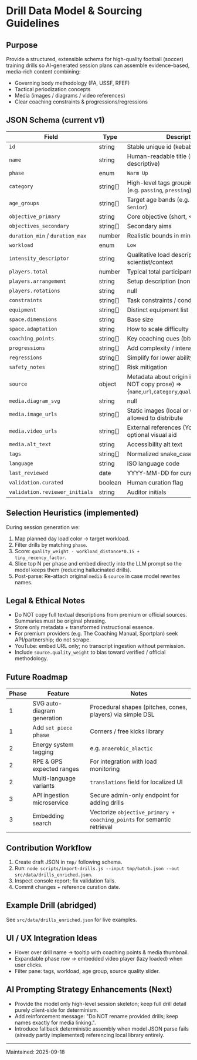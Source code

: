 # Drill Data Model & Sourcing Guidelines

## Purpose
Provide a structured, extensible schema for high-quality football (soccer) training drills so AI-generated session plans can assemble evidence-based, media-rich content combining:
- Governing body methodology (FA, USSF, RFEF)
- Tactical periodization concepts
- Media (images / diagrams / video references)
- Clear coaching constraints & progressions/regressions

## JSON Schema (current v1)
Field | Type | Description
------|------|------------
`id` | string | Stable unique id (kebab or snake case)
`name` | string | Human-readable title (non-copyright descriptive)
`phase` | enum | `Warm Up` | `Technical` | `Tactical` | `Cool Down` (future: `Physical`, `Set Piece`)
`category` | string[] | High-level tags grouping drill nature (e.g. `passing`, `pressing`)
`age_groups` | string[] | Target age bands (e.g. `U13+`, `U15+`, `Senior`)
`objective_primary` | string | Core objective (short, <=120 chars)
`objectives_secondary` | string[] | Secondary aims
`duration_min` / `duration_max` | number | Realistic bounds in minutes
`workload` | enum | `Low` | `Medium` | `High` (match day handled separately)
`intensity_descriptor` | string | Qualitative load descriptor for sports scientist/context
`players.total` | number | Typical total participants
`players.arrangement` | string | Setup description (non-copyright)
`players.rotations` | string|null | Rotation rules
`constraints` | string[] | Task constraints / condition rules
`equipment` | string[] | Distinct equipment list
`space.dimensions` | string | Base size
`space.adaptation` | string | How to scale difficulty
`coaching_points` | string[] | Key coaching cues (bite-sized)
`progressions` | string[] | Add complexity / intensity
`regressions` | string[] | Simplify for lower ability / fatigue
`safety_notes` | string[] | Risk mitigation
`source` | object | Metadata about origin inspiration (DO NOT copy prose) => {`name`,`url`,`category`,`quality_weight`(0..1)}
`media.diagram_svg` | string|null | (Future) Embedded simple SVG diagram
`media.image_urls` | string[] | Static images (local or CDN) you are allowed to distribute
`media.video_urls` | string[] | External references (YouTube links) as optional visual aid
`media.alt_text` | string | Accessibility alt text
`tags` | string[] | Normalized snake_case tags for filtering
`language` | string | ISO language code
`last_reviewed` | date | YYYY-MM-DD for curation freshness
`validation.curated` | boolean | Human curation flag
`validation.reviewer_initials` | string | Auditor initials

## Selection Heuristics (implemented)
During session generation we:
1. Map planned day load color -> target workload.
2. Filter drills by matching `phase`.
3. Score: `quality_weight - workload_distance*0.15 + tiny_recency_factor`.
4. Slice top N per phase and embed directly into the LLM prompt so the model keeps them (reducing hallucinated drills).
5. Post-parse: Re-attach original `media` & `source` in case model rewrites names.

## Legal & Ethical Notes
- Do NOT copy full textual descriptions from premium or official sources. Summaries must be original phrasing.
- Store only metadata + transformed instructional essence.
- For premium providers (e.g. The Coaching Manual, Sportplan) seek API/partnership; do not scrape.
- YouTube: embed URL only; no transcript ingestion without permission.
- Include `source.quality_weight` to bias toward verified / official methodology.

## Future Roadmap
Phase | Feature | Notes
------|---------|------
1 | SVG auto-diagram generation | Procedural shapes (pitches, cones, players) via simple DSL
1 | Add `set_piece` phase | Corners / free kicks library
2 | Energy system tagging | e.g. `anaerobic_alactic`
2 | RPE & GPS expected ranges | For integration with load monitoring
2 | Multi-language variants | `translations` field for localized UI
3 | API ingestion microservice | Secure admin-only endpoint for adding drills
3 | Embedding search | Vectorize `objective_primary + coaching_points` for semantic retrieval

## Contribution Workflow
1. Create draft JSON in `tmp/` following schema.
2. Run: `node scripts/import-drills.js --input tmp/batch.json --out src/data/drills_enriched.json`.
3. Inspect console report; fix validation fails.
4. Commit changes + reference curation date.

## Example Drill (abridged)
See `src/data/drills_enriched.json` for live examples.

## UI / UX Integration Ideas
- Hover over drill name -> tooltip with coaching points & media thumbnail.
- Expandable phase row -> embedded video player (lazy loaded) when user clicks.
- Filter pane: tags, workload, age group, source quality slider.

## AI Prompting Strategy Enhancements (Next)
- Provide the model only high-level session skeleton; keep full drill detail purely client-side for determinism.
- Add reinforcement message: "Do NOT rename provided drills; keep names exactly for media linking.".
- Introduce fallback deterministic assembly when model JSON parse fails (already partly implemented) referencing local library entirely.

---
Maintained: 2025-09-18
